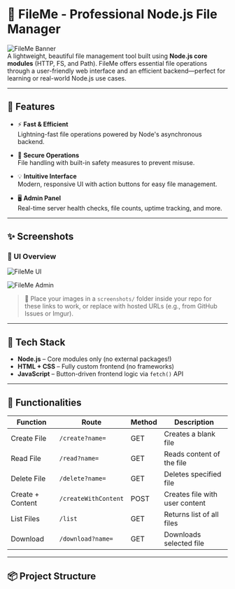 # 📁 FileMe - Professional Node.js File Manager

![FileMe Banner](https://img.shields.io/badge/Node.js-v18+-brightgreen)  
A lightweight, beautiful file management tool built using **Node.js core modules** (HTTP, FS, and Path). FileMe offers essential file operations through a user-friendly web interface and an efficient backend—perfect for learning or real-world Node.js use cases.

---

## 🚀 Features

- ⚡ **Fast & Efficient**  
  Lightning-fast file operations powered by Node's asynchronous backend.

- 🔐 **Secure Operations**  
  File handling with built-in safety measures to prevent misuse.

- 💡 **Intuitive Interface**  
  Modern, responsive UI with action buttons for easy file management.

- 🖥️ **Admin Panel**  
  Real-time server health checks, file counts, uptime tracking, and more.

---

## ✨ Screenshots

### 🔸 UI Overview
![FileMe UI](screenshots/Screenshot_2025-06-14_164202.png)

![FileMe Admin](screenshots/Screenshot_2025-06-14_164215.png)

> 📁 Place your images in a `screenshots/` folder inside your repo for these links to work, or replace with hosted URLs (e.g., from GitHub Issues or Imgur).

---

## 🧠 Tech Stack

- **Node.js** – Core modules only (no external packages!)
- **HTML + CSS** – Fully custom frontend (no frameworks)
- **JavaScript** – Button-driven frontend logic via `fetch()` API

---

## 📂 Functionalities

| Function     | Route              | Method | Description                        |
|--------------|-------------------|--------|------------------------------------|
| Create File  | `/create?name=`    | GET    | Creates a blank file               |
| Read File    | `/read?name=`      | GET    | Reads content of the file          |
| Delete File  | `/delete?name=`    | GET    | Deletes specified file             |
| Create + Content | `/createWithContent` | POST | Creates file with user content     |
| List Files   | `/list`            | GET    | Returns list of all files          |
| Download     | `/download?name=`  | GET    | Downloads selected file            |

---

## 📦 Project Structure

